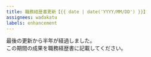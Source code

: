 ```yaml
---
title: 職務経歴書更新【{{ date | date('YYYY/MM/DD') }}】
assignees: wadakatu
labels: enhancement
---
```


最後の更新から半年が経過しました。  
この期間の成果を職務経歴書に記載してください。